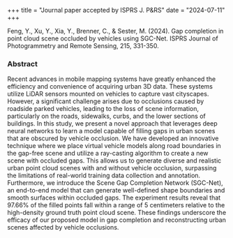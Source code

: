 +++
title = "Journal paper accepted by ISPRS J. P&RS"
date = "2024-07-11"
+++

Feng, Y., Xu, Y., Xia, Y., Brenner, C., & Sester, M. (2024). Gap completion in point cloud scene occluded by vehicles using SGC-Net. ISPRS Journal of Photogrammetry and Remote Sensing, 215, 331-350.

<!--more-->

### Abstract

Recent advances in mobile mapping systems have greatly enhanced the efficiency and convenience of acquiring urban 3D data. These systems utilize LiDAR sensors mounted on vehicles to capture vast cityscapes. However, a significant challenge arises due to occlusions caused by roadside parked vehicles, leading to the loss of scene information, particularly on the roads, sidewalks, curbs, and the lower sections of buildings. In this study, we present a novel approach that leverages deep neural networks to learn a model capable of filling gaps in urban scenes that are obscured by vehicle occlusion. We have developed an innovative technique where we place virtual vehicle models along road boundaries in the gap-free scene and utilize a ray-casting algorithm to create a new scene with occluded gaps. This allows us to generate diverse and realistic urban point cloud scenes with and without vehicle occlusion, surpassing the limitations of real-world training data collection and annotation. Furthermore, we introduce the Scene Gap Completion Network (SGC-Net), an end-to-end model that can generate well-defined shape boundaries and smooth surfaces within occluded gaps. The experiment results reveal that 97.66% of the filled points fall within a range of 5 centimeters relative to the high-density ground truth point cloud scene. These findings underscore the efficacy of our proposed model in gap completion and reconstructing urban scenes affected by vehicle occlusions.
